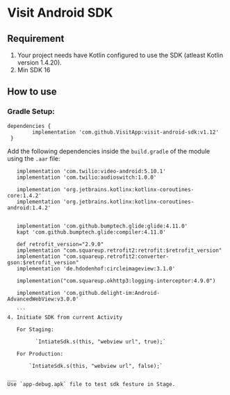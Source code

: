 # Visit Android SDK

## Requirement
1. Your project needs have Kotlin configured to use the SDK (atleast Kotlin version 1.4.20).
2. Min SDK 16

## How to use

### Gradle Setup:
```
dependencies {  
        implementation 'com.github.VisitApp:visit-android-sdk:v1.12'   
 }  
 ``` 


 Add the following dependencies inside the `build.gradle` of the module using the `.aar` file:
 ```
    implementation 'com.twilio:video-android:5.10.1'
    implementation 'com.twilio:audioswitch:1.0.0'

    implementation 'org.jetbrains.kotlinx:kotlinx-coroutines-core:1.4.2'
    implementation 'org.jetbrains.kotlinx:kotlinx-coroutines-android:1.4.2'


    implementation 'com.github.bumptech.glide:glide:4.11.0'
    kapt 'com.github.bumptech.glide:compiler:4.11.0'

    def retrofit_version="2.9.0"
    implementation "com.squareup.retrofit2:retrofit:$retrofit_version"
    implementation "com.squareup.retrofit2:converter-gson:$retrofit_version"
    implementation 'de.hdodenhof:circleimageview:3.1.0'

    implementation("com.squareup.okhttp3:logging-interceptor:4.9.0")

    implementation 'com.github.delight-im:Android-AdvancedWebView:v3.0.0'
    
    ```
 4. Initiate SDK from current Activity 
 
    For Staging: 
    
          `IntiateSdk.s(this, "webview url", true);`
          
    For Production:
    
        `IntiateSdk.s(this, "webview url", false);`
        
___
Use `app-debug.apk` file to test sdk festure in Stage.
